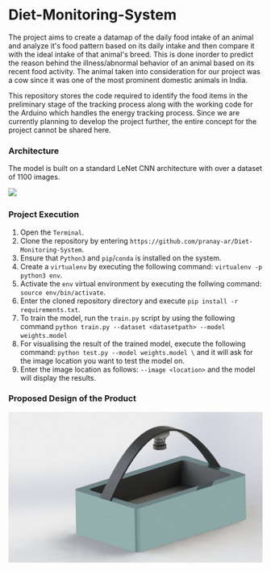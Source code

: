 # Diet-Monitoring-System

The project aims to create a datamap of the daily food intake of an animal and analyze it's food pattern based on its daily intake and then compare it with the ideal intake of that animal's breed. This is done inorder to predict the reason behind the illness/abnormal behavior of an animal based on its recent food activity. The animal taken into consideration for our project was a cow since it was one of the most prominent domestic animals in India.

This repository stores the code required to identify the food items in the preliminary stage of the tracking process along with the working code for the Arduino which handles the energy tracking process. Since we are currently planning to develop the project further, the entire concept for the project cannot be shared here. 

### Architecture

The model is built on a standard LeNet CNN architecture with over a dataset of 1100 images.

![](model.png)

### Project Execution

1. Open the `Terminal`.
2. Clone the repository by entering `https://github.com/pranay-ar/Diet-Monitoring-System`.
3. Ensure that `Python3` and `pip`/`conda` is installed on the system.
4. Create a `virtualenv` by executing the following command: `virtualenv -p python3 env`.
5. Activate the `env` virtual environment by executing the follwing command: `source env/bin/activate`.
6. Enter the cloned repository directory and execute `pip install -r requirements.txt`.
7. To train the model, run the `train.py` script by using the following command `python train.py --dataset <datasetpath> --model weights.model` 
8. For visualising the result of the trained model, execute the following command: `python test.py --model weights.model \` and it will ask for the image location you want to test the model on.
9. Enter the image location as follows: `--image <location>` and the model will display the results.

### Proposed Design of the Product

![](product.JPG)
